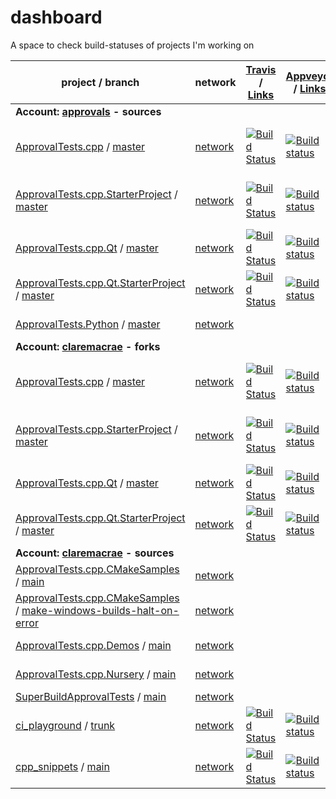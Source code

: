 <a id="top"></a>
# dashboard
A space to check build-statuses of projects I'm working on

| project / branch | network | [Travis](https://travis-ci.com/dashboard) / [Links](/links/travis.md) | [Appveyor](https://ci.appveyor.com/projects) / [Links](/links/appveyor.md) | GitHub / [Links](/links/github_actions.md) |
|  --- | --- | --- | --- | --- |
| **Account: [approvals](https://github.com/approvals?tab=repositories) - sources** |
| [ApprovalTests.cpp](https://github.com/approvals/ApprovalTests.cpp/) / [master](https://github.com/approvals/ApprovalTests.cpp/commits/master) | [network](https://github.com/approvals/ApprovalTests.cpp/network) | [![Build Status](https://travis-ci.org/approvals/ApprovalTests.cpp.svg?branch=master)](https://travis-ci.org/approvals/ApprovalTests.cpp/builds) | [![Build status](https://ci.appveyor.com/api/projects/status/lf3i76ije89oihi5/branch/master?svg=true)](https://ci.appveyor.com/project/isidore/approvaltests-cpp/branch/master) | [![Build Status](https://github.com/approvals/ApprovalTests.cpp/workflows/build/badge.svg?branch=master)](https://github.com/approvals/ApprovalTests.cpp/actions?query=branch%3Amaster+workflow%3Abuild)  [![Build Status](https://github.com/approvals/ApprovalTests.cpp/workflows/python-tests/badge.svg?branch=master)](https://github.com/approvals/ApprovalTests.cpp/actions?query=branch%3Amaster+workflow%3Apython-tests) |
| [ApprovalTests.cpp.StarterProject](https://github.com/approvals/ApprovalTests.cpp.StarterProject/) / [master](https://github.com/approvals/ApprovalTests.cpp.StarterProject/commits/master) | [network](https://github.com/approvals/ApprovalTests.cpp.StarterProject/network) | [![Build Status](https://travis-ci.org/approvals/ApprovalTests.cpp.StarterProject.svg?branch=master)](https://travis-ci.org/approvals/ApprovalTests.cpp.StarterProject/builds) | [![Build status](https://ci.appveyor.com/api/projects/status/qx0546k6ii57919w/branch/master?svg=true)](https://ci.appveyor.com/project/isidore/approvaltests-cpp-starterproject/branch/master) | [![Build Status](https://github.com/approvals/ApprovalTests.cpp.StarterProject/workflows/build/badge.svg?branch=master)](https://github.com/approvals/ApprovalTests.cpp.StarterProject/actions?query=branch%3Amaster+workflow%3Abuild)  [![Build Status](https://github.com/approvals/ApprovalTests.cpp.StarterProject/workflows/build_vs/badge.svg?branch=master)](https://github.com/approvals/ApprovalTests.cpp.StarterProject/actions?query=branch%3Amaster+workflow%3Abuild_vs) |
| [ApprovalTests.cpp.Qt](https://github.com/approvals/ApprovalTests.cpp.Qt/) / [master](https://github.com/approvals/ApprovalTests.cpp.Qt/commits/master) | [network](https://github.com/approvals/ApprovalTests.cpp.Qt/network) | [![Build Status](https://travis-ci.com/approvals/ApprovalTests.cpp.Qt.svg?branch=master)](https://travis-ci.com/approvals/ApprovalTests.cpp.Qt/builds) | [![Build status](https://ci.appveyor.com/api/projects/status/pf8et0nk1mdajskf/branch/master?svg=true)](https://ci.appveyor.com/project/isidore/approvaltests-cpp-qt/branch/master) | [![Build Status](https://github.com/approvals/ApprovalTests.cpp.Qt/workflows/build/badge.svg?branch=master)](https://github.com/approvals/ApprovalTests.cpp.Qt/actions?query=branch%3Amaster+workflow%3Abuild) |
| [ApprovalTests.cpp.Qt.StarterProject](https://github.com/approvals/ApprovalTests.cpp.Qt.StarterProject/) / [master](https://github.com/approvals/ApprovalTests.cpp.Qt.StarterProject/commits/master) | [network](https://github.com/approvals/ApprovalTests.cpp.Qt.StarterProject/network) | [![Build Status](https://travis-ci.com/approvals/ApprovalTests.cpp.Qt.StarterProject.svg?branch=master)](https://travis-ci.com/approvals/ApprovalTests.cpp.Qt.StarterProject/builds) | [![Build status](https://ci.appveyor.com/api/projects/status/tpitsul9axlv93uk/branch/master?svg=true)](https://ci.appveyor.com/project/isidore/approvaltests-cpp-qt-starterproject/branch/master) | [![Build Status](https://github.com/approvals/ApprovalTests.cpp.Qt.StarterProject/workflows/build/badge.svg?branch=master)](https://github.com/approvals/ApprovalTests.cpp.Qt.StarterProject/actions?query=branch%3Amaster+workflow%3Abuild) |
| [ApprovalTests.Python](https://github.com/approvals/ApprovalTests.Python/) / [master](https://github.com/approvals/ApprovalTests.Python/commits/master) | [network](https://github.com/approvals/ApprovalTests.Python/network) |  |  | [![Build Status](https://github.com/approvals/ApprovalTests.Python/workflows/Test/badge.svg?branch=master)](https://github.com/approvals/ApprovalTests.Python/actions?query=branch%3Amaster+workflow%3ATest) |
| **Account: [claremacrae](https://github.com/claremacrae?tab=repositories) - forks** |
| [ApprovalTests.cpp](https://github.com/claremacrae/ApprovalTests.cpp/) / [master](https://github.com/claremacrae/ApprovalTests.cpp/commits/master) | [network](https://github.com/claremacrae/ApprovalTests.cpp/network) | [![Build Status](https://travis-ci.com/claremacrae/ApprovalTests.cpp.svg?branch=master)](https://travis-ci.com/claremacrae/ApprovalTests.cpp/builds) | [![Build status](https://ci.appveyor.com/api/projects/status/37smtsp3a694okv8/branch/master?svg=true)](https://ci.appveyor.com/project/claremacrae/approvaltests-cpp/branch/master) | [![Build Status](https://github.com/claremacrae/ApprovalTests.cpp/workflows/build/badge.svg?branch=master)](https://github.com/claremacrae/ApprovalTests.cpp/actions?query=branch%3Amaster+workflow%3Abuild)  [![Build Status](https://github.com/claremacrae/ApprovalTests.cpp/workflows/python-tests/badge.svg?branch=master)](https://github.com/claremacrae/ApprovalTests.cpp/actions?query=branch%3Amaster+workflow%3Apython-tests) |
| [ApprovalTests.cpp.StarterProject](https://github.com/claremacrae/ApprovalTests.cpp.StarterProject/) / [master](https://github.com/claremacrae/ApprovalTests.cpp.StarterProject/commits/master) | [network](https://github.com/claremacrae/ApprovalTests.cpp.StarterProject/network) | [![Build Status](https://travis-ci.com/claremacrae/ApprovalTests.cpp.StarterProject.svg?branch=master)](https://travis-ci.com/claremacrae/ApprovalTests.cpp.StarterProject/builds) | [![Build status](https://ci.appveyor.com/api/projects/status/ytjgybf5r9fviifm/branch/master?svg=true)](https://ci.appveyor.com/project/claremacrae/approvaltests-cpp-starterproject/branch/master) | [![Build Status](https://github.com/claremacrae/ApprovalTests.cpp.StarterProject/workflows/build/badge.svg?branch=master)](https://github.com/claremacrae/ApprovalTests.cpp.StarterProject/actions?query=branch%3Amaster+workflow%3Abuild)  [![Build Status](https://github.com/claremacrae/ApprovalTests.cpp.StarterProject/workflows/build_vs/badge.svg?branch=master)](https://github.com/claremacrae/ApprovalTests.cpp.StarterProject/actions?query=branch%3Amaster+workflow%3Abuild_vs) |
| [ApprovalTests.cpp.Qt](https://github.com/claremacrae/ApprovalTests.cpp.Qt/) / [master](https://github.com/claremacrae/ApprovalTests.cpp.Qt/commits/master) | [network](https://github.com/claremacrae/ApprovalTests.cpp.Qt/network) | [![Build Status](https://travis-ci.com/claremacrae/ApprovalTests.cpp.Qt.svg?branch=master)](https://travis-ci.com/claremacrae/ApprovalTests.cpp.Qt/builds) | [![Build status](https://ci.appveyor.com/api/projects/status/g60qbttap7m5nul2/branch/master?svg=true)](https://ci.appveyor.com/project/claremacrae/approvaltests-cpp-qt/branch/master) | [![Build Status](https://github.com/claremacrae/ApprovalTests.cpp.Qt/workflows/build/badge.svg?branch=master)](https://github.com/claremacrae/ApprovalTests.cpp.Qt/actions?query=branch%3Amaster+workflow%3Abuild) |
| [ApprovalTests.cpp.Qt.StarterProject](https://github.com/claremacrae/ApprovalTests.cpp.Qt.StarterProject/) / [master](https://github.com/claremacrae/ApprovalTests.cpp.Qt.StarterProject/commits/master) | [network](https://github.com/claremacrae/ApprovalTests.cpp.Qt.StarterProject/network) | [![Build Status](https://travis-ci.com/claremacrae/ApprovalTests.cpp.Qt.StarterProject.svg?branch=master)](https://travis-ci.com/claremacrae/ApprovalTests.cpp.Qt.StarterProject/builds) | [![Build status](https://ci.appveyor.com/api/projects/status/xe2iwuto0sc342a7/branch/master?svg=true)](https://ci.appveyor.com/project/claremacrae/approvaltests-cpp-qt-starterproject/branch/master) | [![Build Status](https://github.com/claremacrae/ApprovalTests.cpp.Qt.StarterProject/workflows/build/badge.svg?branch=master)](https://github.com/claremacrae/ApprovalTests.cpp.Qt.StarterProject/actions?query=branch%3Amaster+workflow%3Abuild) |
| **Account: [claremacrae](https://github.com/claremacrae?tab=repositories) - sources** |
| [ApprovalTests.cpp.CMakeSamples](https://github.com/claremacrae/ApprovalTests.cpp.CMakeSamples/) / [main](https://github.com/claremacrae/ApprovalTests.cpp.CMakeSamples/commits/main) | [network](https://github.com/claremacrae/ApprovalTests.cpp.CMakeSamples/network) |  |  | [![Build Status](https://github.com/claremacrae/ApprovalTests.cpp.CMakeSamples/workflows/build/badge.svg?branch=main)](https://github.com/claremacrae/ApprovalTests.cpp.CMakeSamples/actions?query=branch%3Amain+workflow%3Abuild) |
| [ApprovalTests.cpp.CMakeSamples](https://github.com/claremacrae/ApprovalTests.cpp.CMakeSamples/) / [make-windows-builds-halt-on-error](https://github.com/claremacrae/ApprovalTests.cpp.CMakeSamples/commits/make-windows-builds-halt-on-error) | [network](https://github.com/claremacrae/ApprovalTests.cpp.CMakeSamples/network) |  |  | [![Build Status](https://github.com/claremacrae/ApprovalTests.cpp.CMakeSamples/workflows/build/badge.svg?branch=make-windows-builds-halt-on-error)](https://github.com/claremacrae/ApprovalTests.cpp.CMakeSamples/actions?query=branch%3Amake-windows-builds-halt-on-error+workflow%3Abuild) |
| [ApprovalTests.cpp.Demos](https://github.com/claremacrae/ApprovalTests.cpp.Demos/) / [main](https://github.com/claremacrae/ApprovalTests.cpp.Demos/commits/main) | [network](https://github.com/claremacrae/ApprovalTests.cpp.Demos/network) |  |  | [![Build Status](https://github.com/claremacrae/ApprovalTests.cpp.Demos/workflows/build/badge.svg?branch=main)](https://github.com/claremacrae/ApprovalTests.cpp.Demos/actions?query=branch%3Amain+workflow%3Abuild) |
| [ApprovalTests.cpp.Nursery](https://github.com/claremacrae/ApprovalTests.cpp.Nursery/) / [main](https://github.com/claremacrae/ApprovalTests.cpp.Nursery/commits/main) | [network](https://github.com/claremacrae/ApprovalTests.cpp.Nursery/network) |  |  | [![Build Status](https://github.com/claremacrae/ApprovalTests.cpp.Nursery/workflows/build/badge.svg?branch=main)](https://github.com/claremacrae/ApprovalTests.cpp.Nursery/actions?query=branch%3Amain+workflow%3Abuild) |
| [SuperBuildApprovalTests](https://github.com/claremacrae/SuperBuildApprovalTests/) / [main](https://github.com/claremacrae/SuperBuildApprovalTests/commits/main) | [network](https://github.com/claremacrae/SuperBuildApprovalTests/network) |  |  |  |
| [ci_playground](https://github.com/claremacrae/ci_playground/) / [trunk](https://github.com/claremacrae/ci_playground/commits/trunk) | [network](https://github.com/claremacrae/ci_playground/network) | [![Build Status](https://travis-ci.com/claremacrae/ci_playground.svg?branch=trunk)](https://travis-ci.com/claremacrae/ci_playground/builds) | [![Build status](https://ci.appveyor.com/api/projects/status/cbksrgvypq5vksy2/branch/trunk?svg=true)](https://ci.appveyor.com/project/claremacrae/ci-playground/branch/trunk) | [![Build Status](https://github.com/claremacrae/ci_playground/workflows/build/badge.svg?branch=trunk)](https://github.com/claremacrae/ci_playground/actions?query=branch%3Atrunk+workflow%3Abuild) |
| [cpp_snippets](https://github.com/claremacrae/cpp_snippets/) / [main](https://github.com/claremacrae/cpp_snippets/commits/main) | [network](https://github.com/claremacrae/cpp_snippets/network) | [![Build Status](https://travis-ci.com/claremacrae/cpp_snippets.svg?branch=main)](https://travis-ci.com/claremacrae/cpp_snippets/builds) | [![Build status](https://ci.appveyor.com/api/projects/status/hqf8xh615dyp3u4l/branch/main?svg=true)](https://ci.appveyor.com/project/claremacrae/cpp-snippets/branch/main) |  |
